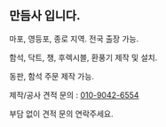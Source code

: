 ## 만듬사 입니다.

마포, 영등포, 종로 지역.
전국 출장 가능.

함석, 닥트, 챙, 후렉시블, 환풍기 제작 및 설치.

동판, 함석 주문 제작 가능.

제작/공사 견적 문의 : <a href="tel:01090426554">010-9042-6554</a>

부담 없이 견적 문의 연락주세요.
